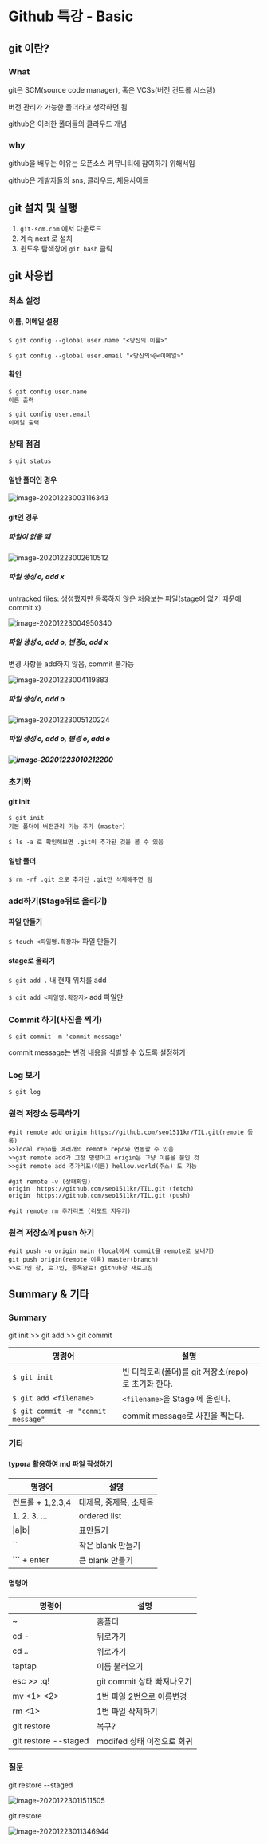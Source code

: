# Github 특강 - Basic

## git 이란?

### What

git은 SCM(source code manager), 혹은 VCSs(버전 컨트롤 시스템)

버전 관리가 가능한 폴더라고 생각하면 됨

github은 이러한 폴더들의 클라우드 개념

### why

github을 배우는 이유는 오픈소스 커뮤니티에 참여하기 위해서임

github은 개발자들의 sns, 클라우드, 채용사이트



## git 설치 및 실행

1. `git-scm.com` 에서 다운로드
2. 계속 next 로 설치
3. 윈도우 탐색창에 `git bash` 클릭



## git 사용법

### 최초 설정

#### 이름, 이메일 설정

```
$ git config --global user.name "<당신의 이름>"

$ git config --global user.email "<당신의>@<이메일>"

```

#### 확인

```
$ git config user.name
이름 출력

$ git config user.email
이메일 출력
```



### 상태 점검

```
$ git status
```

#### 일반 폴더인 경우

![image-20201223003116343](201222basic.assets/image-20201223003116343.png)

#### git인 경우

##### 파일이 없을 때

![image-20201223002610512](201222basic.assets/image-20201223002610512.png)

##### 파일 생성 o, add x

untracked files: 생성했지만 등록하지 않은 처음보는 파일(stage에 없기 때문에 commit x)

![image-20201223004950340](201222basic.assets/image-20201223004950340.png)

##### 파일 생성 o, add o, 변경o, add x

변경 사항을 add하지 않음, commit 불가능

![image-20201223004119883](201222basic.assets/image-20201223004119883.png)



##### 파일 생성 o, add o

![image-20201223005120224](201222basic.assets/image-20201223005120224.png)

##### 파일 생성 o, add o, 변경 o, add o

##### ![image-20201223010212200](201222basic.assets/image-20201223010212200.png)



### 초기화



#### git init

```
$ git init
기본 폴더에 버전관리 기능 추가 (master)

$ ls -a 로 확인해보면 .git이 추가된 것을 볼 수 있음
```

#### 일반 폴더

```
$ rm -rf .git 으로 추가된 .git만 삭제해주면 됨
```



### add하기(Stage위로 올리기)



#### 파일 만들기

`$ touch <파일명.확장자>` 파일 만들기

#### stage로 올리기

`$ git add .` 내 현재 위치를 add

`$ git add <파일명.확장자>` add 파일만 



### Commit 하기(사진을 찍기)



`$ git commit -m 'commit message'`

commit message는 변경 내용을 식별할 수 있도록 설정하기



### Log 보기

`$ git log`

### 원격 저장소 등록하기

```
#git remote add origin https://github.com/seo1511kr/TIL.git(remote 등록)
>>local repo를 여러개의 remote repo와 연동할 수 있음
>>git remote add가 고정 명령어고 origin은 그냥 이름을 붙인 것
>>git remote add 추가리포(이름) hellow.world(주소) 도 가능

```

```
#git remote -v (상태확인)
origin  https://github.com/seo1511kr/TIL.git (fetch)
origin  https://github.com/seo1511kr/TIL.git (push)

#git remote rm 추가리포 (리모트 지우기)
```



### 원격 저장소에 push 하기

```
#git push -u origin main (local에서 commit을 remote로 보내기)
git push origin(remote 이름) master(branch)
>>로그인 창, 로그인, 등록완료! github창 새로고침

```





## Summary & 기타

### Summary

git init >> git add >> git commit

| 명령어                             | 설명                                                |
| ---------------------------------- | --------------------------------------------------- |
| `$ git init`                       | 빈 디렉토리(폴더)를 git 저장소(repo)로 초기화 한다. |
| `$ git add <filename>`             | `<filename>`을 Stage 에 올린다.                     |
| `$ git commit -m "commit message"` | commit message로 사진을 찍는다.                     |



### 기타

#### typora 활용하여 md 파일 작성하기

| 명령어           | 설명                   |
| ---------------- | ---------------------- |
| 컨트롤 + 1,2,3,4 | 대제목, 중제목, 소제목 |
| 1. 2. 3. ...     | ordered list           |
| \|a\|b\|         | 표만들기               |
| ``               | 작은 blank 만들기      |
| ``` + enter      | 큰 blank 만들기        |

#### 명령어

| 명령어               | 설명                       |
| -------------------- | -------------------------- |
| ~                    | 홈폴더                     |
| cd -                 | 뒤로가기                   |
| cd ..                | 위로가기                   |
| taptap               | 이름 불러오기              |
| esc >> :q!           | git commit 상태 빠져나오기 |
| mv <1> <2>           | 1번 파일 2번으로 이름변경  |
| rm <1>               | 1번 파일 삭제하기          |
| git restore          | 복구?                      |
| git restore --staged | modifed 상태 이전으로 회귀 |

### 질문

git restore --staged

![image-20201223011511505](201222basic.assets/image-20201223011511505.png)



git restore 

![image-20201223011346944](C:\Users\19178\AppData\Roaming\Typora\typora-user-images\image-20201223011346944.png)